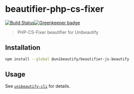 # beautifier-php-cs-fixer

[![Build Status](https://travis-ci.org/Unibeautify/beautifier-php-cs-fixer.svg?branch=master)](https://travis-ci.org/Unibeautify/beautifier-php-cs-fixer)[![Greenkeeper badge](https://badges.greenkeeper.io/Unibeautify/beautifier-php-cs-fixer.svg)](https://greenkeeper.io/)

> PHP-CS-Fixer beautifier for Unibeautify

## Installation

```bash
npm install --global @unibeautify/beautifier-js-beautify
```

## Usage

See [`unibeautify-cli`](https://github.com/Unibeautify/unibeautify-cli) for details.
